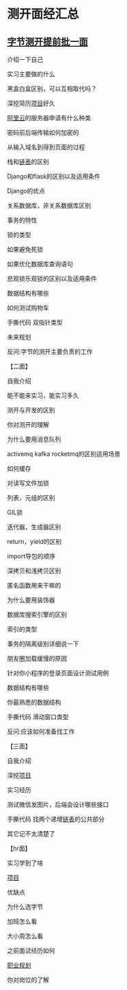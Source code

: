 # 测开面经汇总

## [字节测开提前批一面](https://www.nowcoder.com/discuss/468892)

介绍一下自己 

 实习主要做的什么 

  黑盒白盒区别，可以互相取代吗？ 

  深挖简历[项目]()好久 

  [阿里云]()的服务器申请有什么种类 

  密码前后端传输如何加密的 

  从输入域名到得到页面的过程 

  栈和[链表]()的区别 

  Django和flask的区别以及适用条件 

  Django的优点 

  关系数据库，非关系数据库区别 

  事务的特性 

  锁的类型 

  如果避免死锁 

  如果优化数据库查询语句 

  悲观锁乐观锁的区别以及适用条件 

  数据结构有哪些 

  如何测试购物车 

  手撕代码 双指针类型 

  未来规划 

  反问:字节的测开主要负责的工作



【二面】 

  自我介绍 

  能不能来实习，能实习多久 

  测开与开发的区别 

  你对测开的理解 

  为什么要用消息队列 

  activemq kafka rocketmq的区别适用场景 

  如何缓存 

  对读写文件加锁 

  列表，元组的区别 

  GIL锁 

  迭代器，生成器区别 

  return，yield的区别 

  import导包的顺序 

  深拷贝和浅拷贝区别 

  匿名函数用来干嘛的 

  为什么要用装饰器 

  数据库搜索引擎的区别 

  索引的类型 

  事务的隔离级别详细说一下 

  朋友圈加载缓慢的原因 

  针对你小程序的登录页面设计测试用例 

  数据结构有哪些 

  你最熟悉的数据结构 

  手撕代码 滑动窗口类型 

  反问:应该如何准备找工作 

  
 

  【三面】 

  自我介绍 

  深挖[项目]() 

  实习经历 

  测试微信发图片，后端会设计哪些接口 

  手撕代码 找两个递增[链表]()的公共部分 

  其它记不太清楚了 

  
 

  【hr面】 

  实习学到了啥 

  [项目]() 

  优缺点 

  为什么选字节 

  加班怎么看 

  大小周怎么看 

  之前面试经历如何 

  [职业规划]() 

  你对岗位的了解